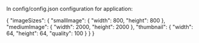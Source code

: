 In config/config.json configuration for application:

  {
    "imageSizes": {
       "smallImage": {
         "width": 800,
         "height": 800
       },
       "mediumImage": {
         "width": 2000,
         "height": 2000
       },
       "thumbnail": {
          "width": 64,
          "height": 64,
          "quality": 100
       }
    }
  }
